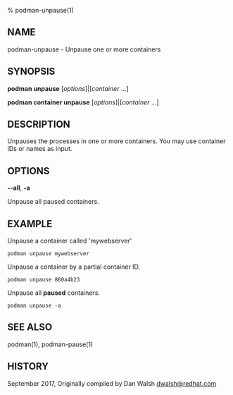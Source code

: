 % podman-unpause(1)

## NAME
podman\-unpause - Unpause one or more containers

## SYNOPSIS
**podman unpause** [*options*]|[*container* ...]

**podman container unpause** [*options*]|[*container* ...]

## DESCRIPTION
Unpauses the processes in one or more containers.  You may use container IDs or names as input.

## OPTIONS

**--all**, **-a**

Unpause all paused containers.

## EXAMPLE

Unpause a container called 'mywebserver'
```
podman unpause mywebserver
```

Unpause a container by a partial container ID.

```
podman unpause 860a4b23
```

Unpause all **paused** containers.
```
podman unpause -a
```

## SEE ALSO
podman(1), podman-pause(1)

## HISTORY
September 2017, Originally compiled by Dan Walsh <dwalsh@redhat.com>
